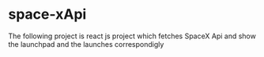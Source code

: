 # space-xApi
The following project is react js project which fetches SpaceX Api and show the launchpad and the launches correspondigly
